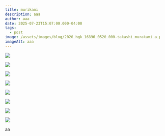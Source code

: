 ```yaml
---
title: murikami
description: aaa
author: aaa
date: 2025-07-23T15:07:00.000-04:00
tags:
  - post
image: /assets/images/blog/2020_hgk_16896_0520_000-takashi_murakami_a_panda_family_against_the_blue_sky041529-.jpg
imageAlt: aaa
---
```

![](/assets/images/blog/screenshot-2023-06-09-at-12.webp)



![](/assets/images/blog/new-featured-image-1200-x-675-5-min_11zon.webp)

![](/assets/images/blog/share_image-d9aec0df-8c64-445d-8b24-a9789f7c223f.jpg)

![](/assets/images/blog/longandryle-takashi-murakami-japanese-b.1962-an-hommage-to-ikb.jpg)

![](/assets/images/blog/a-picture-of-the-blessed-lion-who-nestles-with-the-secrets-of-death-and-life.png)

![](/assets/images/blog/cover_preview_image-f33d8e32-acbe-471f-b190-4a6f841699f5.webp)

![](/assets/images/blog/lots-lots-of-kaikai-and-kiki-2009_4x3.jpg)

![](/assets/images/blog/push-cover-takashi-murakami-numero-magazine-1.webp)

aa
